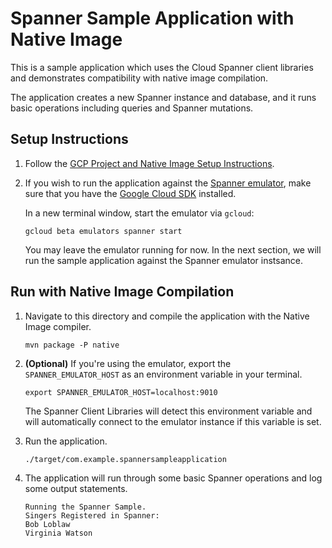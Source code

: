 # Spanner Sample Application with Native Image

This is a sample application which uses the Cloud Spanner client libraries and demonstrates compatibility with native image compilation.

The application creates a new Spanner instance and database, and it runs basic operations including queries and Spanner mutations.

## Setup Instructions

1. Follow the [GCP Project and Native Image Setup Instructions](../../README.md).

2. If you wish to run the application against the [Spanner emulator](https://cloud.google.com/spanner/docs/emulator), make sure that you have the [Google Cloud SDK](https://cloud.google.com/sdk) installed.

    In a new terminal window, start the emulator via `gcloud`:
    
    ```
    gcloud beta emulators spanner start
    ```
   
    You may leave the emulator running for now.
    In the next section, we will run the sample application against the Spanner emulator instsance.
    
## Run with Native Image Compilation

1. Navigate to this directory and compile the application with the Native Image compiler.

    ```
    mvn package -P native
    ```

2. **(Optional)** If you're using the emulator, export the `SPANNER_EMULATOR_HOST` as an environment variable in your terminal.
   
    ```
    export SPANNER_EMULATOR_HOST=localhost:9010
    ``` 
   
    The Spanner Client Libraries will detect this environment variable and will automatically connect to the emulator instance if this variable is set.
    
3. Run the application.
    
    ```
    ./target/com.example.spannersampleapplication 
    ```

4. The application will run through some basic Spanner operations and log some output statements.

    ```
    Running the Spanner Sample.
    Singers Registered in Spanner:
    Bob Loblaw
    Virginia Watson
    ```